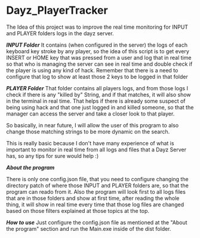 # Dayz_PlayerTracker
The Idea of this project was to improve the real time monitoring for INPUT and PLAYER  folders logs in the dayz server.

***INPUT Folder***
It contains (when configured in the server) the logs of each keyboard key stroke by any player, so the idea of this script is to get every INSERT or HOME key that was pressed from a user and log that in real time so that who is managing the server can see in real time and double check if the player is using any kind of hack. Remember that there is a need to configure that log to show at least those 2 keys to be logged in that folder

***PLAYER Folder***
That folder contains all players logs, and from those logs I check if there is any "killed by" String, and if that matches, it will also show in the terminal in real time. That helps if there is already some suspect of being using hack and that one just logged in and killed someone, so that the manager can access the server and take a closer look to that player.

So basically, in near future, I will allow the user of this program to also change those matching strings to be more dynamic on the search.

This is really basic because I don't have many experience of what is important to monitor in real time from all logs and files that a Dayz Server has, so any tips for sure would help :)

***About the program***

There is only one config.json file, that you need to configure changing the directory patch of where those INPUT and PLAYER folders are, so that the program can reado from it.
Also the program will look first to all logs files that are in those folders and show at first time, after reading the whole thing, it will show in real time every time that those log files are changed based on those filters explained at those topics at the top.

***How to use***
 Just configure the config.json file as mentioned at the "About the program" section and run the Main.exe inside of the dist folder.
